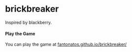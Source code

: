# brickbreaker

Inspired by blackberry.

#### Play the Game
You can play the game at [fantonatos.github.io/brickbreaker/](https://fantonatos.github.io/brickbreaker/)
